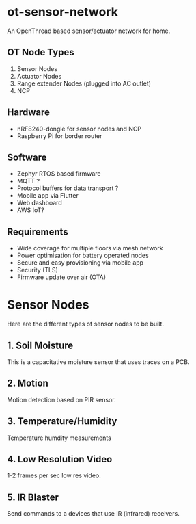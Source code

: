 # ot-sensor-network

An OpenThread based sensor/actuator network for home.

## OT Node Types

1. Sensor Nodes
2. Actuator Nodes
3. Range extender Nodes (plugged into AC outlet)
4. NCP 

## Hardware 

- nRF8240-dongle for sensor nodes and NCP
- Raspberry Pi for border router

## Software

- Zephyr RTOS based firmware
- MQTT ?
- Protocol buffers for data transport ?
- Mobile app via Flutter
- Web dashboard
- AWS IoT?

## Requirements

- Wide coverage for multiple floors via mesh network
- Power optimisation for battery operated nodes
- Secure and easy provisioning via mobile app 
- Security (TLS)
- Firmware update over air (OTA)

# Sensor Nodes

Here are the different types of sensor nodes to be built.

## 1. Soil Moisture  

This is a capacitative moisture sensor that uses traces on a PCB. 

## 2. Motion  

Motion detection based on PIR sensor.

## 3. Temperature/Humidity 

Temperature humdity measurements 

## 4. Low Resolution Video

1-2 frames per sec low res video.

## 5. IR Blaster

Send commands to a devices that use IR (infrared) receivers.

